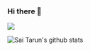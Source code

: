 ### Hi there 👋
![](https://komarev.com/ghpvc/?username=SAITARUN55)

<!--
**saitarun2499/saitarun2499** is a ✨ _special_ ✨ repository because its `README.md` (this file) appears on your GitHub profile.

Here are some ideas to get you started:

- 🔭 I’m currently working on ...
- 🌱 I’m currently learning ...
- 👯 I’m looking to collaborate on ...
- 🤔 I’m looking for help with ...
- 💬 Ask me about ...
- 📫 How to reach me: ...
- 😄 Pronouns: ...
- ⚡ Fun fact: ...
-->
![Sai Tarun's github stats](https://github-readme-stats.vercel.app/api?username=SAITARUN2499&show_icons=true&hide_border=true)
